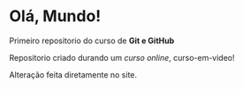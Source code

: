 # Olá, Mundo!
 Primeiro repositorio do curso de **Git e GitHub**

Repositorio criado durando um *curso online*, curso-em-video!

Alteração feita diretamente no site.
